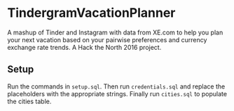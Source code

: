 # TindergramVacationPlanner
A mashup of Tinder and Instagram with data from XE.com to help you plan your next vacation based on your pairwise preferences and currency exchange rate trends. A Hack the North 2016 project.

## Setup
Run the commands in `setup.sql`. Then run `credentials.sql` and replace the placeholders with the appropriate strings. Finally run `cities.sql` to populate the cities table.
